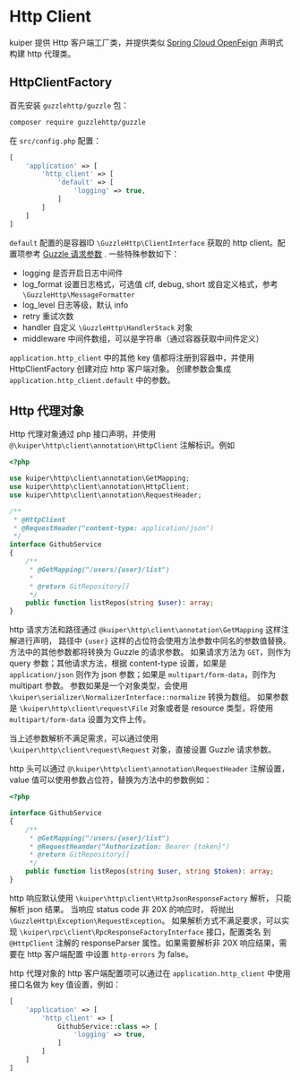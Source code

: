 # Http Client

kuiper 提供 Http 客户端工厂类，并提供类似 [Spring Cloud OpenFeign](https://spring.io/projects/spring-cloud-openfeign) 声明式 
构建 http 代理类。

## HttpClientFactory

首先安装 `guzzlehttp/guzzle` 包：
```bash
composer require guzzlehttp/guzzle
```

在 `src/config.php` 配置：

```php
[
    'application' => [
        'http_client' => [
            'default' => [
                'logging' => true,
            ]
        ]
    ]
]
```

`default` 配置的是容器ID `\GuzzleHttp\ClientInterface` 获取的 http client。配置项参考 [Guzzle 请求参数](https://docs.guzzlephp.org/en/stable/request-options.html) .
一些特殊参数如下：
- logging 是否开启日志中间件
- log_format 设置日志格式，可选值 clf, debug, short 或自定义格式，参考 `\GuzzleHttp\MessageFormatter`
- log_level 日志等级，默认 info
- retry 重试次数
- handler 自定义 `\GuzzleHttp\HandlerStack` 对象
- middleware 中间件数组，可以是字符串（通过容器获取中间件定义）

`application.http_client` 中的其他 key 值都将注册到容器中，并使用 HttpClientFactory 创建对应 http 客户端对象。
创建参数会集成 `application.http_client.default` 中的参数。

## Http 代理对象

Http 代理对象通过 php 接口声明，并使用 `@\kuiper\http\client\annotation\HttpClient` 注解标识。例如

```php
<?php

use kuiper\http\client\annotation\GetMapping;
use kuiper\http\client\annotation\HttpClient;
use kuiper\http\client\annotation\RequestHeader;

/**
 * @HttpClient
 * @RequestHeader("content-type: application/json")
 */
interface GithubService
{
    /**
     * @GetMapping("/users/{user}/list")
     *
     * @return GitRepository[]
     */
    public function listRepos(string $user): array;
}
```

http 请求方法和路径通过 `@kuiper\http\client\annotation\GetMapping` 这样注解进行声明，
路径中 `{user}` 这样的占位符会使用方法参数中同名的参数值替换。方法中的其他参数都将转换为 Guzzle 的请求参数。
如果请求方法为 `GET`，则作为 query 参数；其他请求方法，根据 content-type 设置，如果是 `application/json`
则作为 json 参数；如果是 `multipart/form-data`，则作为 multipart 参数。
参数如果是一个对象类型，会使用 `\kuiper\serializer\NormalizerInterface::normalize` 转换为数组。
如果参数是 `\kuiper\http\client\request\File` 对象或者是 resource 类型，将使用 `multipart/form-data` 设置为文件上传。

当上述参数解析不满足需求，可以通过使用 `\kuiper\http\client\request\Request` 对象，直接设置 Guzzle 请求参数。

http 头可以通过 `@\kuiper\http\client\annotation\RequestHeader` 注解设置，value 值可以使用参数占位符，替换为方法中的参数例如：

```php
<?php

interface GithubService
{
    /**
     * @GetMapping("/users/{user}/list")
     * @RequestHeander("Authorization: Bearer {token}")
     * @return GitRepository[]
     */
    public function listRepos(string $user, string $token): array;
}
```

http 响应默认使用 `\kuiper\http\client\HttpJsonResponseFactory` 解析， 只能解析 json 结果。
当响应 status code 非 20X 的响应时， 将抛出 `\GuzzleHttp\Exception\RequestException`。
如果解析方式不满足要求，可以实现 `\kuiper\rpc\client\RpcResponseFactoryInterface` 接口，配置类名
到 `@HttpClient` 注解的 responseParser 属性。如果需要解析非 20X 响应结果，需要在 http 客户端配置
中设置 `http-errors` 为 false。

http 代理对象的 http 客户端配置项可以通过在 `application.http_client` 中使用接口名做为 key 值设置，例如：

```php
[
    'application' => [
        'http_client' => [
            GithubService::class => [
                'logging' => true,
            ]
        ]
    ]
]
```


